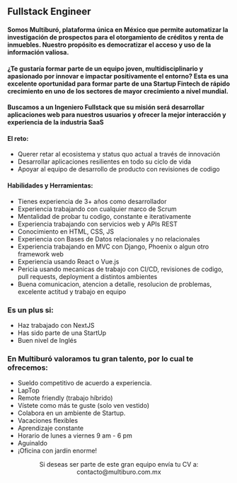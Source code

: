 ## Fullstack Engineer

#### Somos Multiburó, plataforma única en México que permite automatizar la investigación de prospectos para el otorgamiento de créditos y renta de inmuebles. Nuestro propósito es democratizar el acceso y uso de la información valiosa.

#### ¿Te gustaría formar parte de un equipo joven, multidisciplinario y apasionado por innovar e impactar positivamente el entorno? Esta es una excelente oportunidad para formar parte de una Startup Fintech de rápido crecimiento en uno de los sectores de mayor crecimiento a nivel mundial.

#### Buscamos a un Ingeniero Fullstack que su misión será desarrollar aplicaciones web para nuestros usuarios y ofrecer la mejor interacción y experiencia de la industria SaaS

#### **El reto:**

* Querer retar al ecosistema y status quo actual a través de innovación
* Desarrollar aplicaciones resilientes en todo su ciclo de vida
* Apoyar al equipo de desarrollo de producto con revisiones de codigo

#### **Habilidades y Herramientas:**

* Tienes experiencia de 3+ años como desarrollador
* Experiencia trabajando con cualquier marco de Scrum
* Mentalidad de probar tu codigo, constante e iterativamente
* Experiencia trabajando con servicios web y APIs REST
* Conocimiento en HTML, CSS, JS
* Experiencia con Bases de Datos relacionales y no relacionales
* Experiencia trabajando en MVC con Django, Phoenix o algun otro framework web
* Experiencia usando React o Vue.js
* Pericia usando mecanicas de trabajo con CI/CD, revisiones de codigo, pull requests, deployment a distintos ambientes
* Buena comunicacion, atencion a detalle, resolucion de problemas, excelente actitud y trabajo en equipo

### **Es un plus si:**

* Haz trabajado con NextJS
* Has sido parte de una StartUp
* Buen nivel de Inglés

### **En Multiburó valoramos tu gran talento, por lo cual te ofrecemos:**

* Sueldo competitivo de acuerdo a experiencia.
* LapTop
* Remote friendly (trabajo híbrido)
* Vístete como más te guste (solo ven vestido)
* Colabora en un ambiente de Startup.
* Vacaciones flexibles
* Aprendizaje constante
* Horario de lunes a viernes 9 am - 6 pm
* Aguinaldo
* ¡Oficina con jardín enorme!

<div align="center">Si deseas ser parte de este gran equipo envía tu CV a:<div>
<div align="center">contacto@multiburo.com.mx<div>
